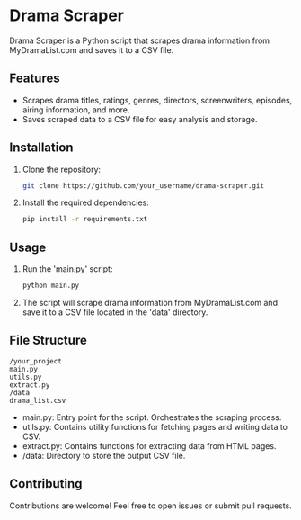 # Drama Scraper

Drama Scraper is a Python script that scrapes drama information from MyDramaList.com and saves it to a CSV file.

## Features

- Scrapes drama titles, ratings, genres, directors, screenwriters, episodes, airing information, and more.
- Saves scraped data to a CSV file for easy analysis and storage.

## Installation

1. Clone the repository:

   ```bash
   git clone https://github.com/your_username/drama-scraper.git

2. Install the required dependencies:

    ```bash
    pip install -r requirements.txt

## Usage

1. Run the 'main.py' script:

    ```bash
    python main.py

2. The script will scrape drama information from MyDramaList.com and save it to a CSV file located in the 'data' directory.

## File Structure

    /your_project
    main.py
    utils.py
    extract.py
    /data
    drama_list.csv

- main.py: Entry point for the script. Orchestrates the scraping process.
- utils.py: Contains utility functions for fetching pages and writing data to CSV.
- extract.py: Contains functions for extracting data from HTML pages.
- /data: Directory to store the output CSV file.

## Contributing

Contributions are welcome! Feel free to open issues or submit pull requests.

